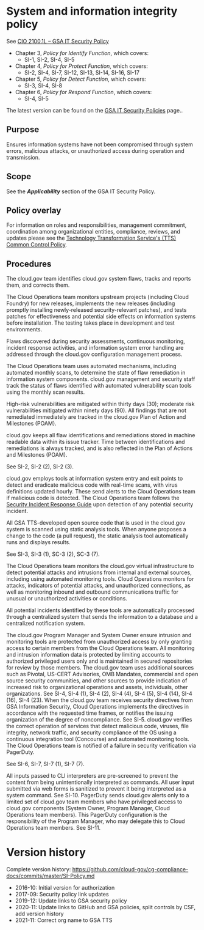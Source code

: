# System and information integrity policy

See [CIO 2100.1L – GSA IT Security Policy](https://www.gsa.gov/cdnstatic/CIO_2100_1L_CHGE_1_CC040905_signed_PDF_version_7-15-2019.pdf) 

* Chapter 3, _Policy for Identify Function_, which covers:
  * SI-1, SI-2, SI-4, SI-5
* Chapter 4, _Policy for Protect Function_, which covers:
  * SI-2, SI-4, SI-7, SI-12, SI-13, SI-14, SI-16, SI-17
* Chapter 5, _Policy for Detect Function_, which covers:
  * SI-3, SI-4, SI-8
* Chapter 6, _Policy for Respond Function_, which covers:
  * SI-4, SI-5

The latest version can be found on the [GSA IT Security Policies](https://www.gsa.gov/about-us/organization/office-of-the-chief-information-officer/chief-information-security-officer-ciso/it-security-policies) page..

## Purpose

Ensures information systems have not been compromised through system errors, malicious attacks, or unauthorized access during operation and transmission.

## Scope

See the **_Applicability_** section of the GSA IT Security Policy.

## Policy overlay

For information on roles and responsibilities, management commitment, coordination among organizational entities, compliance, reviews, and updates please see the [Technology Transformation Service's (TTS) Common Control Policy](https://github.com/cloud-gov/cg-compliance-docs/blob/master/TTS-Common-Control-Policy.md).

## Procedures

The cloud.gov team identifies cloud.gov system flaws, tracks and reports them, and corrects them.

The Cloud Operations team monitors upstream projects (including Cloud Foundry) for new releases, implements the new releases (including promptly installing newly-released security-relevant patches), and tests patches for effectiveness and potential side effects on information systems before installation. The testing takes place in development and test environments.

Flaws discovered during security assessments, continuous monitoring, incident response activities, and information system error handling are addressed through the cloud.gov configuration management process.

The Cloud Operations team uses automated mechanisms, including automated monthly scans, to determine the state of flaw remediation in information system components.  cloud.gov management and security staff track the status of flaws identified with automated vulnerability scan tools using the monthly scan results.

High-risk vulnerabilities are mitigated within thirty days (30); moderate risk vulnerabilities mitigated within ninety days (90). All findings that are not remediated immediately are tracked in the cloud.gov Plan of Action and Milestones (POAM).

cloud.gov keeps all flaw identifications and remediations stored in machine readable data within its issue tracker. Time between identifications and remediations is always tracked, and is also reflected in the Plan of Actions and Milestones (POAM).

See SI-2, SI-2 (2), SI-2 (3).

cloud.gov employs tools at information system entry and exit points to detect and eradicate malicious code with real-time scans, with virus definitions updated hourly. These send alerts to the Cloud Operations team if malicious code is detected. The Cloud Operations team follows the [Security Incident Response Guide](https://cloud.gov/docs/ops/security-ir/) upon detection of any potential security incident.

All GSA TTS-developed open source code that is used in the cloud.gov system is scanned using static analysis tools. When anyone proposes a change to the code (a pull request), the static analysis tool automatically runs and displays results.

See SI-3, SI-3 (1), SC-3 (2), SC-3 (7).

The Cloud Operations team monitors the cloud.gov virtual infrastructure to detect potential attacks and intrusions from internal and external sources, including using automated monitoring tools. Cloud Operations monitors for attacks, indicators of potential attacks, and unauthorized connections, as well as monitoring inbound and outbound communications traffic for unusual or unauthorized activities or conditions.

All potential incidents identified by these tools are automatically processed through a centralized system that sends the information to a database and a centralized notification system.

The cloud.gov Program Manager and System Owner ensure intrusion and monitoring tools are protected from unauthorized access by only granting access to certain members from the Cloud Operations team. All monitoring and intrusion information data is protected by limiting accounts to authorized privileged users only and is maintained in secured repositories for review by those members.
The cloud.gov team uses additional sources such as Pivotal, US-CERT Advisories, OMB Mandates, commercial and open source security communities, and other sources to provide indication of increased risk to organizational operations and assets, individuals, other organizations.
See SI-4, SI-4 (1), SI-4 (2), SI-4 (4), SI-4 (5), SI-4 (14), SI-4 (16), SI-4 (23).
When the cloud.gov team receives security directives from GSA Information Security, Cloud Operations implements the directives in accordance with the requested time frames, or notifies the issuing organization of the degree of noncompliance.
See SI-5.
cloud.gov verifies the correct operation of services that detect malicious code, viruses, file integrity, network traffic, and security compliance of the OS using a continuous integration tool (Concourse) and automated monitoring tools. The Cloud Operations team is notified of a failure in security verification via PagerDuty.

See SI-6, SI-7, SI-7 (1), SI-7 (7).

All inputs passed to CLI interpreters are pre-screened to prevent the content from being unintentionally interpreted as commands.
All user input submitted via web forms is sanitized to prevent it being interpreted as a system command.
See SI-10.
PagerDuty sends cloud.gov alerts only to a limited set of cloud.gov team members who have privileged access to cloud.gov components (System Owner, Program Manager, Cloud Operations team members). This PagerDuty configuration is the responsibility of the Program Manager, who may delegate this to Cloud Operations team members.
See SI-11.


# Version history

Complete version history: https://github.com/cloud-gov/cg-compliance-docs/commits/master/SI-Policy.md

* 2016-10: Initial version for authorization
* 2017-09: Security policy link updates
* 2019-12: Update links to GSA security policy
* 2020-11: Update links to GitHub and GSA policies, split controls by CSF, add version history
* 2021-11: Correct org name to GSA TTS
